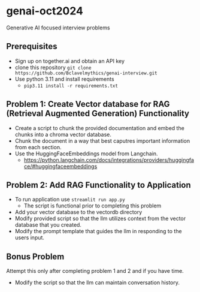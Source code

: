 # genai-oct2024

Generative AI focused interview problems

## Prerequisites
* Sign up on together.ai and obtain an API key
* clone this repository `git clone https://github.com/Bclavelmythics/genai-interview.git`
* Use python 3.11 and install requirements
  * `pip3.11 install -r requirements.txt`

## Problem 1: Create Vector database for RAG (Retrieval Augmented Generation) Functionality

* Create a script to chunk the provided documentation and embed the chunks into a chroma vector database. 
* Chunk the document in a way that best caputres important information from each section.
* Use the HuggingFaceEmbeddings model from Langchain.
  * https://python.langchain.com/docs/integrations/providers/huggingface/#huggingfaceembeddings

## Problem 2: Add RAG Functionality to Application
* To run application use `streamlit run app.py`
   * The script is functional prior to completing this problem
* Add your vector database to the vectordb directory
* Modify provided script so that the llm utilizes context from the vector database that you created.
* Modify the prompt template that guides the llm in responding to the users input.


## Bonus Problem

Attempt this only after completing problem 1 and 2 and if you have time.
* Modify the script so that the llm can maintain conversation history.

